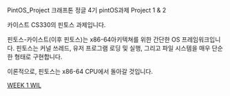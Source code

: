 PintOS_Project
크래프톤 정글 4기 pintOS과제 Project 1 & 2

카이스트 CS330의 핀토스 과제입니다.

핀토스-카이스트(이후 핀토스)는 x86-64아키텍쳐를 위한 간단한 OS 프레임워크입니다. 핀토스는 커널 쓰레드, 유저 프로그램 로딩 및 실행, 그리고 파일 시스템을 매우 단순한 형태로 구현합니다.

이론적으로, 핀토스는 x86-64 CPU에서 돌아갈 것입니다.

[WEEK 1 WIL](https://github.com/jaenam615/pintos-kaist/blob/main/WEEK_1_WIL.md)
